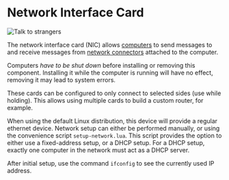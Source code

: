 # Network Interface Card
![Talk to strangers](item:oc2:network_interface_card)

The network interface card (NIC) allows [computers](../block/computer.md) to send messages to and receive messages from [network connectors](../block/network_connector.md) attached to the computer.

Computers *have to be shut down* before installing or removing this component. Installing it while the computer is running will have no effect, removing it may lead to system errors.

These cards can be configured to only connect to selected sides (use while holding). This allows using multiple cards to build a custom router, for example.

When using the default Linux distribution, this device will provide a regular ethernet device. Network setup can either be performed manually, or using the convenience script `setup-network.lua`. This script provides the option to either use a fixed-address setup, or a DHCP setup. For a DHCP setup, exactly one computer in the network must act as a DHCP server.

After initial setup, use the command `ifconfig` to see the currently used IP address.
